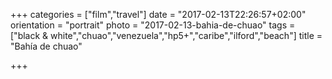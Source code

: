 +++
categories = ["film","travel"]
date = "2017-02-13T22:26:57+02:00"
orientation = "portrait"
photo = "2017-02-13-bahia-de-chuao"
tags = ["black & white","chuao","venezuela","hp5+","caribe","ilford","beach"]
title = "Bahía de chuao"

+++

